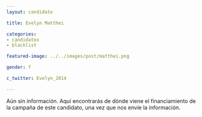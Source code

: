 ```yaml
---
layout: candidato

title: Evelyn Matthei

categories: 
- candidatos
- blacklist

featured-image: ../../images/post/matthei.png

gender: f

c_twitter: Evelyn_2014

---
```


Aún sin información. Aquí encontrarás de dónde viene el financiamiento de la campaña de este candidato, una vez que nos envíe la información.

